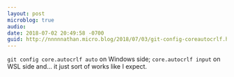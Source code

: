 ```yaml
---
layout: post
microblog: true
audio: 
date: 2018-07-02 20:49:58 -0700
guid: http://nnnnnathan.micro.blog/2018/07/03/git-config-coreautocrlf.html
---
```

`git config core.autocrlf auto` on Windows side; `core.autocrlf input` on WSL side and... it just sort of works like I expect. 
